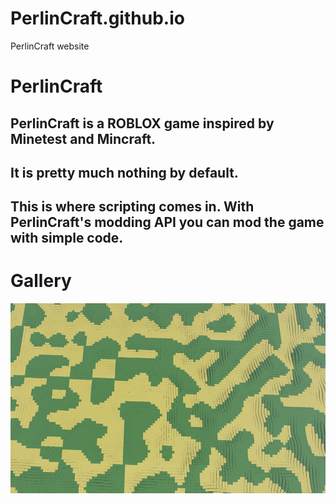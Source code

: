 # PerlinCraft.github.io
PerlinCraft website
<h1 class="center">PerlinCraft</h1>
<h2 class="center">PerlinCraft is a ROBLOX game inspired by Minetest and Mincraft.</h2>
<h2 class="center">It is pretty much nothing by default.</h2>
<h2 class="center">This is where scripting comes in. With PerlinCraft's modding API you can mod the game with simple code.</h2>

<h1>Gallery</h1>
<img alt="World generation" src="/images/generation.png">